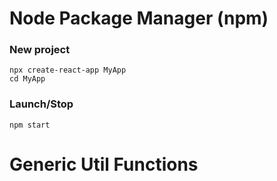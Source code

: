 # Node Package Manager (npm)

### New project
```
npx create-react-app MyApp
cd MyApp
```

### Launch/Stop
```
npm start
```

# Generic Util Functions
